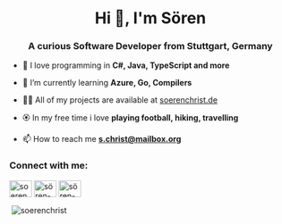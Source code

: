 <h1 align="center">Hi 👋, I'm Sören</h1>
<h3 align="center">A curious Software Developer from Stuttgart, Germany</h3>

- 🔭 I love programming in **C#, Java, TypeScript and more**

- 🌱 I’m currently learning **Azure, Go, Compilers**

- 👨‍💻 All of my projects are available at [soerenchrist.de](soerenchrist.de)

- 🏵 In my free time i love **playing football, hiking, travelling**

- 📫 How to reach me **s.christ@mailbox.org**
 

<h3 align="left">Connect with me:</h3>
<p align="left">
<a href="https://twitter.com/soerenchrist" target="blank"><img align="center" src="https://raw.githubusercontent.com/rahuldkjain/github-profile-readme-generator/master/src/images/icons/Social/twitter.svg" alt="soerenchrist" height="30" width="40" /></a>
<a href="https://linkedin.com/in/sören-christ-3a3b42196" target="blank"><img align="center" src="https://raw.githubusercontent.com/rahuldkjain/github-profile-readme-generator/master/src/images/icons/Social/linked-in-alt.svg" alt="sören-christ-3a3b42196" height="30" width="40" /></a>
<a href="https://xing.com/profile/Soeren_Christ" target="blank"><img align="center" src="https://cdn.worldvectorlogo.com/logos/xing-icon.svg" alt="sören-christ-xing" height="30" width="40" /></a>
</p>

<p>&nbsp;<img align="center" src="https://github-readme-stats.vercel.app/api?username=soerenchrist&show_icons=true&locale=en&theme=great-gatsby" alt="soerenchrist" /></p>
